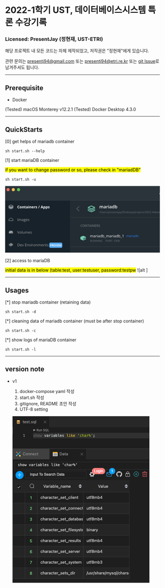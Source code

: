# 2022-1학기 UST, 데이터베이스시스템 특론 수강기록

### Licensed: PresentJay (정현재, UST-ETRI)

해당 프로젝트 내 모든 코드는 자체 제작되었고, 저작권은 "정현재"에게 있습니다.

관련 문의는 presentj94@gmail.com 또는 presentj94@etri.re.kr 또는 [git Issue](https://github.com/PresentJay/2022-Advanced-Database-System-UST-class/issues "이슈")로 남겨주셔도 됩니다.

---

## Prerequisite

- Docker

(Tested) macOS Monterey v12.2.1
(Tested) Docker Desktop 4.3.0

---
## QuickStarts

[0] get helps of mariadb container
```Shell
sh start.sh --help
```

[1] start mariaDB container

<mark>if you want to change password or so, please check in "mariadDB"</mark>

```Shell
sh start.sh -u
```

![alt docker-running](/settings/images/docker-running-state.png)


[2] access to mariaDB

<mark>initial data is in below (table:test, user:testuser, password:testpw</mark>
![alt ]


---

## Usages

[*] stop mariadb container (retaining data)
```Shell
sh start.sh -d
```

[*] cleaning data of mariadb container (must be after stop container)
```Shell
sh start.sh -c
```

[*] show logs of mariaDB container
```Shell
sh start.sh -l
```

---

## version note

- v1

   1. docker-compose yaml 작성
   2. start.sh 작성
   3. gitignore, README 초안 작성 
   4. UTF-8 setting
   
   ![alt utf-8 setting 증명](/settings/images/utf-8-confirm.png)
